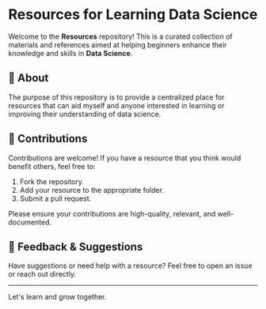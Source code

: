 # Resources for Learning Data Science

Welcome to the **Resources** repository! This is a curated collection of materials and references aimed at helping beginners enhance their knowledge and skills in **Data Science**.

## 📘 About

The purpose of this repository is to provide a centralized place for resources that can aid myself and anyone interested in learning or improving their understanding of data science.


## 🤝 Contributions

Contributions are welcome! If you have a resource that you think would benefit others, feel free to:

1. Fork the repository.
2. Add your resource to the appropriate folder.
3. Submit a pull request.

Please ensure your contributions are high-quality, relevant, and well-documented.

## 💬 Feedback & Suggestions

Have suggestions or need help with a resource? Feel free to open an issue or reach out directly.

---

Let's learn and grow together.
